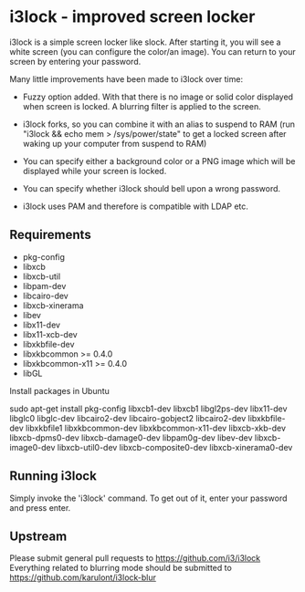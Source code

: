 i3lock - improved screen locker
===============================
i3lock is a simple screen locker like slock. After starting it, you will
see a white screen (you can configure the color/an image). You can return
to your screen by entering your password.

Many little improvements have been made to i3lock over time:

- Fuzzy option added. With that there is no image or solid color displayed
  when screen is locked. A blurring filter is applied to the screen.

- i3lock forks, so you can combine it with an alias to suspend to RAM
  (run "i3lock && echo mem > /sys/power/state" to get a locked screen
   after waking up your computer from suspend to RAM)

- You can specify either a background color or a PNG image which will be
  displayed while your screen is locked.

- You can specify whether i3lock should bell upon a wrong password.

- i3lock uses PAM and therefore is compatible with LDAP etc.

Requirements
------------
- pkg-config
- libxcb
- libxcb-util
- libpam-dev
- libcairo-dev
- libxcb-xinerama
- libev
- libx11-dev
- libx11-xcb-dev
- libxkbfile-dev
- libxkbcommon >= 0.4.0
- libxkbcommon-x11 >= 0.4.0
- libGL

Install packages in Ubuntu

  sudo apt-get install pkg-config libxcb1-dev libxcb1 libgl2ps-dev libx11-dev libglc0 libglc-dev libcairo2-dev libcairo-gobject2 libcairo2-dev libxkbfile-dev libxkbfile1 libxkbcommon-dev libxkbcommon-x11-dev libxcb-xkb-dev libxcb-dpms0-dev libxcb-damage0-dev libpam0g-dev libev-dev libxcb-image0-dev libxcb-util0-dev libxcb-composite0-dev libxcb-xinerama0-dev

Running i3lock
-------------
Simply invoke the 'i3lock' command. To get out of it, enter your password and
press enter.

Upstream
--------
Please submit general pull requests to https://github.com/i3/i3lock
Everything related to blurring mode should be submitted to https://github.com/karulont/i3lock-blur
